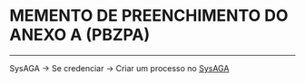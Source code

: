 # MEMENTO DE PREENCHIMENTO DO ANEXO A (PBZPA)
___

SysAGA → Se credenciar → Criar um processo no [SysAGA](https://sysaga2.decea.mil.br/meusprocessos)
